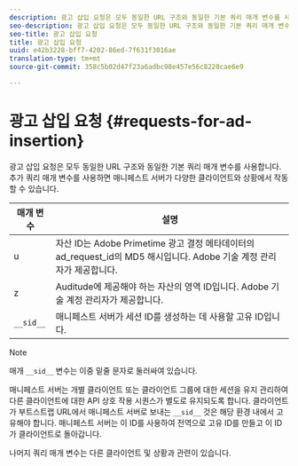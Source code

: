 ```yaml
---
description: 광고 삽입 요청은 모두 동일한 URL 구조와 동일한 기본 쿼리 매개 변수를 사용합니다. 추가 쿼리 매개 변수를 사용하면 매니페스트 서버가 다양한 클라이언트와 상황에서 작동할 수 있습니다.
seo-description: 광고 삽입 요청은 모두 동일한 URL 구조와 동일한 기본 쿼리 매개 변수를 사용합니다. 추가 쿼리 매개 변수를 사용하면 매니페스트 서버가 다양한 클라이언트와 상황에서 작동할 수 있습니다.
seo-title: 광고 삽입 요청
title: 광고 삽입 요청
uuid: e42b3228-bff7-4202-86ed-7f631f3016ae
translation-type: tm+mt
source-git-commit: 358c5b02d47f23a6adbc98e457e56c8220cae6e9

---
```



# 광고 삽입 요청 {#requests-for-ad-insertion}

광고 삽입 요청은 모두 동일한 URL 구조와 동일한 기본 쿼리 매개 변수를 사용합니다. 추가 쿼리 매개 변수를 사용하면 매니페스트 서버가 다양한 클라이언트와 상황에서 작동할 수 있습니다.

| 매개 변수 | 설명 |
|--- |--- |
| u | 자산 ID는 Adobe Primetime 광고 결정 메타데이터의 ad_request_id의 MD5 해시입니다. Adobe 기술 계정 관리자가 제공합니다. |
| z | Auditude에 제공해야 하는 자산의 영역 ID입니다. Adobe 기술 계정 관리자가 제공합니다. |
| `__sid__` | 매니페스트 서버가 세션 ID를 생성하는 데 사용할 고유 ID입니다. |

>[!NOTE]
>
>매개 `__sid__` 변수는 이중 밑줄 문자로 둘러싸여 있습니다.

매니페스트 서버는 개별 클라이언트 또는 클라이언트 그룹에 대한 세션을 유지 관리하여 다른 클라이언트에 대한 API 상호 작용 시퀀스가 별도로 유지되도록 합니다. 클라이언트가 부트스트랩 URL에서 매니페스트 서버로 보내는 `__sid__` 것은 해당 환경 내에서 고유해야 합니다. 매니페스트 서버는 이 ID를 사용하여 전역으로 고유 ID를 만들고 이 ID가 클라이언트로 돌아갑니다.

나머지 쿼리 매개 변수는 다른 클라이언트 및 상황과 관련이 있습니다.